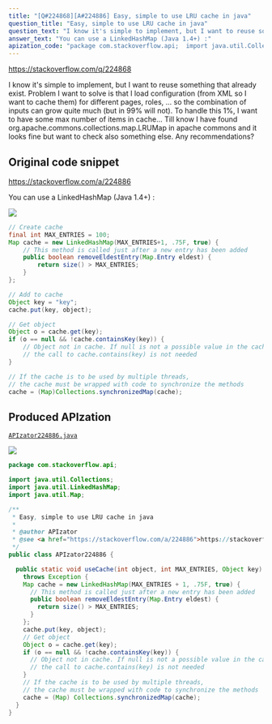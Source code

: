 ```yaml
---
title: "[Q#224868][A#224886] Easy, simple to use LRU cache in java"
question_title: "Easy, simple to use LRU cache in java"
question_text: "I know it's simple to implement, but I want to reuse something that already exist. Problem I want to solve is that I load configuration (from XML so I want to cache them) for different pages, roles, ... so the combination of inputs can grow quite much (but in 99% will not). To handle this 1%, I want to have some max number of items in cache... Till know I have found org.apache.commons.collections.map.LRUMap in apache commons and it looks fine but want to check also something else. Any recommendations?"
answer_text: "You can use a LinkedHashMap (Java 1.4+) :"
apization_code: "package com.stackoverflow.api;  import java.util.Collections; import java.util.LinkedHashMap; import java.util.Map;  /**  * Easy, simple to use LRU cache in java  *  * @author APIzator  * @see <a href=\"https://stackoverflow.com/a/224886\">https://stackoverflow.com/a/224886</a>  */ public class APIzator224886 {    public static void useCache(int object, int MAX_ENTRIES, Object key)     throws Exception {     Map cache = new LinkedHashMap(MAX_ENTRIES + 1, .75F, true) {       // This method is called just after a new entry has been added       public boolean removeEldestEntry(Map.Entry eldest) {         return size() > MAX_ENTRIES;       }     };     cache.put(key, object);     // Get object     Object o = cache.get(key);     if (o == null && !cache.containsKey(key)) {       // Object not in cache. If null is not a possible value in the cache,       // the call to cache.contains(key) is not needed     }     // If the cache is to be used by multiple threads,     // the cache must be wrapped with code to synchronize the methods     cache = (Map) Collections.synchronizedMap(cache);   } }"
---
```


https://stackoverflow.com/q/224868

I know it&#x27;s simple to implement, but I want to reuse something that already exist.
Problem I want to solve is that I load configuration (from XML so I want to cache them) for different pages, roles, ... so the combination of inputs can grow quite much (but in 99% will not). To handle this 1%, I want to have some max number of items in cache...
Till know I have found org.apache.commons.collections.map.LRUMap in apache commons and it looks fine but want to check also something else. Any recommendations?



## Original code snippet

https://stackoverflow.com/a/224886

You can use a LinkedHashMap (Java 1.4+) :

<div class="code-logo"><img src="/stackoverflow.png" /></div>

```java
// Create cache
final int MAX_ENTRIES = 100;
Map cache = new LinkedHashMap(MAX_ENTRIES+1, .75F, true) {
    // This method is called just after a new entry has been added
    public boolean removeEldestEntry(Map.Entry eldest) {
        return size() > MAX_ENTRIES;
    }
};

// Add to cache
Object key = "key";
cache.put(key, object);

// Get object
Object o = cache.get(key);
if (o == null && !cache.containsKey(key)) {
    // Object not in cache. If null is not a possible value in the cache,
    // the call to cache.contains(key) is not needed
}

// If the cache is to be used by multiple threads,
// the cache must be wrapped with code to synchronize the methods
cache = (Map)Collections.synchronizedMap(cache);
```

## Produced APIzation

[`APIzator224886.java`](https://github.com/pasqualesalza/apization-temp-data/raw/master/search/APIzator224886.java)

<div class="code-logo"><img src="/apizator.png" /></div>

```java
package com.stackoverflow.api;

import java.util.Collections;
import java.util.LinkedHashMap;
import java.util.Map;

/**
 * Easy, simple to use LRU cache in java
 *
 * @author APIzator
 * @see <a href="https://stackoverflow.com/a/224886">https://stackoverflow.com/a/224886</a>
 */
public class APIzator224886 {

  public static void useCache(int object, int MAX_ENTRIES, Object key)
    throws Exception {
    Map cache = new LinkedHashMap(MAX_ENTRIES + 1, .75F, true) {
      // This method is called just after a new entry has been added
      public boolean removeEldestEntry(Map.Entry eldest) {
        return size() > MAX_ENTRIES;
      }
    };
    cache.put(key, object);
    // Get object
    Object o = cache.get(key);
    if (o == null && !cache.containsKey(key)) {
      // Object not in cache. If null is not a possible value in the cache,
      // the call to cache.contains(key) is not needed
    }
    // If the cache is to be used by multiple threads,
    // the cache must be wrapped with code to synchronize the methods
    cache = (Map) Collections.synchronizedMap(cache);
  }
}

```